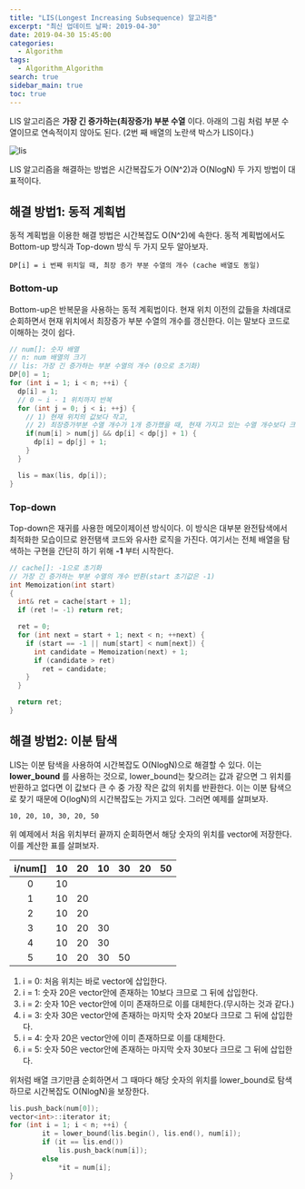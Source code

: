 ```yaml
---
title: "LIS(Longest Increasing Subsequence) 알고리즘"
excerpt: "최신 업데이트 날짜: 2019-04-30"
date: 2019-04-30 15:45:00
categories:
  - Algorithm
tags:
  - Algorithm_Algorithm
search: true
sidebar_main: true
toc: true
---
```


LIS 알고리즘은 **가장 긴 증가하는(최장증가) 부분 수열** 이다. 아래의 그림 처럼 부분 수열이므로 연속적이지 않아도 된다. (2번 째 배열의 노란색 박스가 LIS이다.)

![lis](https://user-images.githubusercontent.com/34755287/46916274-410a5980-cff3-11e8-948a-31488df44de1.JPG)

LIS 알고리즘을 해결하는 방법은 시간복잡도가 O(N^2)과 O(NlogN) 두 가지 방법이 대표적이다.

## 해결 방법1: 동적 계획법
동적 계획법을 이용한 해결 방법은 시간복잡도 O(N^2)에 속한다. 동적 계획법에서도 Bottom-up 방식과 Top-down 방식 두 가지 모두 알아보자.

```
DP[i] = i 번째 위치일 때, 최장 증가 부분 수열의 개수 (cache 배열도 동일)
```

### Bottom-up
Bottom-up은 반복문을 사용하는 동적 계획법이다. 현재 위치 이전의 값들을 차례대로 순회하면서 현재 위치에서 최장증가 부분 수열의 개수를 갱신한다. 이는 말보다 코드로 이해하는 것이 쉽다.

```cpp
// num[]: 숫자 배열
// n: num 배열의 크기
// lis: 가장 긴 증가하는 부분 수열의 개수 (0으로 초기화)
DP[0] = 1;
for (int i = 1; i < n; ++i) {
  dp[i] = 1;
  // 0 ~ i - 1 위치까지 반복
  for (int j = 0; j < i; ++j) {
    // 1) 현재 위치의 값보다 작고,
    // 2) 최장증가부분 수열 개수가 1개 증가했을 때, 현재 가지고 있는 수열 개수보다 크다면
    if(num[i] > num[j] && dp[i] < dp[j] + 1) {
      dp[i] = dp[j] + 1;
    }
  }

  lis = max(lis, dp[i]);
}
```

### Top-down
Top-down은 재귀를 사용한 메모이제이션 방식이다. 이 방식은 대부분 완전탐색에서 최적화한 모습이므로 완전탬색 코드와 유사한 로직을 가진다. 여기서는 전체 배열을 탐색하는 구현을 간단히 하기 위해 **-1** 부터 시작한다.

```cpp
// cache[]: -1으로 초기화
// 가장 긴 증가하는 부분 수열의 개수 반환(start 초기값은 -1)
int Memoization(int start)
{
  int& ret = cache[start + 1];
  if (ret != -1) return ret;

  ret = 0;
  for (int next = start + 1; next < n; ++next) {
    if (start == -1 || num[start] < num[next]) {
      int candidate = Memoization(next) + 1;
      if (candidate > ret)
        ret = candidate;
    }
  }

  return ret;
}
```


## 해결 방법2: 이분 탐색
LIS는 이분 탐색을 사용하여 시간복잡도 O(NlogN)으로 해결할 수 있다. 이는 **lower_bound** 를 사용하는 것으로, lower_bound는 찾으려는 값과 같으면 그 위치를 반환하고 없다면 이 값보다 큰 수 중 가장 작은 값의 위치를 반환한다. 이는 이분 탐색으로 찾기 때문에 O(logN)의 시간복잡도는 가지고 있다. 그러면 예제를 살펴보자.

```
10, 20, 10, 30, 20, 50
```

위 예제에서 처음 위치부터 끝까지 순회하면서 해당 숫자의 위치를 vector에 저장한다. 이를 계산한 표를 살펴보자.

| i/num[] | 10 | 20 | 10 | 30 | 20 | 50 |
|:-------:|:--:|:--:|:--:|:--:|:--:|:--:|
| 0 | 10 |  |  |  |  |  |
| 1 | 10 | 20 |  |  |  |  |
| 2 | 10 | 20 |  |  |  |  |
| 3 | 10 | 20 | 30 |  |  |  |
| 4 | 10 | 20 | 30 |  |  |  |
| 5 | 10 | 20 | 30 | 50 |  |  |

1. i = 0: 처음 위치는 바로 vector에 삽입한다.
2. i = 1: 숫자 20은 vector안에 존재하는 10보다 크므로 그 뒤에 삽입한다.
3. i = 2: 숫자 10은 vector안에 이미 존재하므로 이를 대체한다.(무시하는 것과 같다.)
4. i = 3: 숫자 30은 vector안에 존재하는 마지막 숫자 20보다 크므로 그 뒤에 삽입한다.
5. i = 4: 숫자 20은 vector안에 이미 존재하므로 이를 대체한다.
6. i = 5: 숫자 50은 vector안에 존재하는 마지막 숫자 30보다 크므로 그 뒤에 삽입한다.

위처럼 배열 크기만큼 순회하면서 그 때마다 해당 숫자의 위치를 lower_bound로 탐색하므로 시간복잡도 O(NlogN)을 보장한다.

```cpp
lis.push_back(num[0]);
vector<int>::iterator it;
for (int i = 1; i < n; ++i) {
		it = lower_bound(lis.begin(), lis.end(), num[i]);
		if (it == lis.end())
			lis.push_back(num[i]);
		else
			*it = num[i];
}
```
